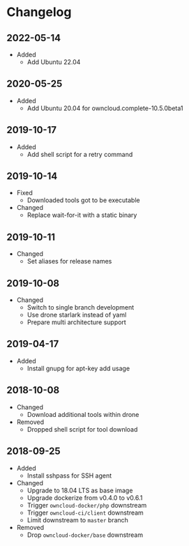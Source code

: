 # Changelog

## 2022-05-14

* Added
  * Add Ubuntu 22.04

## 2020-05-25

* Added
  * Add Ubuntu 20.04 for owncloud.complete-10.5.0beta1

## 2019-10-17

* Added
  * Add shell script for a retry command

## 2019-10-14

* Fixed
  * Downloaded tools got to be executable
* Changed
  * Replace wait-for-it with a static binary

## 2019-10-11

* Changed
  * Set aliases for release names

## 2019-10-08

* Changed
  * Switch to single branch development
  * Use drone starlark instead of yaml
  * Prepare multi architecture support

## 2019-04-17

* Added
  * Install gnupg for apt-key add usage

## 2018-10-08

* Changed
  * Download additional tools within drone
* Removed
  * Dropped shell script for tool download

## 2018-09-25

* Added
  * Install sshpass for SSH agent
* Changed
  * Upgrade to 18.04 LTS as base image
  * Upgrade dockerize from v0.4.0 to v0.6.1
  * Trigger `owncloud-docker/php` downstream
  * Trigger `owncloud-ci/client` downstream
  * Limit downstream to `master` branch
* Removed
  * Drop `owncloud-docker/base` downstream
